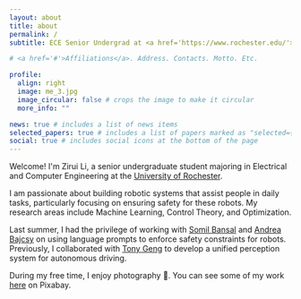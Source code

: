 ```yaml
---
layout: about
title: about
permalink: /
subtitle: ECE Senior Undergrad at <a href='https://www.rochester.edu/'>UR</a>

# <a href='#'>Affiliations</a>. Address. Contacts. Motto. Etc.

profile:
  align: right
  image: me_3.jpg
  image_circular: false # crops the image to make it circular
  more_info: ""

news: true # includes a list of news items
selected_papers: true # includes a list of papers marked as "selected={true}"
social: true # includes social icons at the bottom of the page
---
```


Welcome! I'm Zirui Li, a senior undergraduate student majoring in Electrical and Computer Engineering at the [University of Rochester](https://www.rochester.edu/).  

I am passionate about building robotic systems that assist people in daily tasks, particularly focusing on ensuring safety for these robots. My research areas include Machine Learning, Control Theory, and Optimization.  

Last summer, I had the privilege of working with [Somil Bansal](https://smlbansal.github.io/) and [Andrea Bajcsy](https://www.cs.cmu.edu/~abajcsy/) on using language prompts to enforce safety constraints for robots. Previously, I collaborated with [Tony Geng](https://www.tonytgeng.com/) to develop a unified perception system for autonomous driving.

During my free time, I enjoy photography 📸. You can see some of my work [here](https://pixabay.com/users/ambitiousbanana-12117970/) on Pixabay.